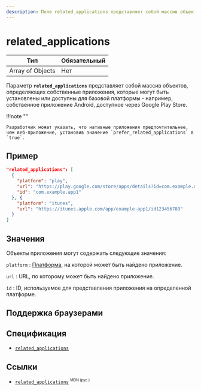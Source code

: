 ```yaml
---
description: Поле related_applications представляет собой массив объектов, определяющих собственные приложения, которые могут быть установлены или доступны для базовой платформы
---
```


# related_applications

| Тип              | Обязательный |
| ---------------- | ------------ |
| Array of Objects | Нет          |

Параметр **`related_applications`** представляет собой массив объектов, определяющих собственные приложения, которые могут быть установлены или доступны для базовой платформы - например, собственное приложение Android, доступное через Google Play Store.

!!!note ""

    Разработчик может указать, что нативные приложения предпочтительнее, чем веб-приложение, установив значение `prefer_related_applications` в `true`.

## Пример

```json
"related_applications": [
  {
    "platform": "play",
    "url": "https://play.google.com/store/apps/details?id=com.example.app1",
    "id": "com.example.app1"
  }, {
    "platform": "itunes",
    "url": "https://itunes.apple.com/app/example-app1/id123456789"
  }
]
```

## Значения

Объекты приложения могут содержать следующие значения:

`platform`
: [Платформа](https://github.com/w3c/manifest/wiki/Platforms), на которой может быть найдено приложение.

`url`
: URL, по которому может быть найдено приложение.

`id`
: ID, используемое для представления приложения на определенной платформе.

## Поддержка браузерами

<p class="ciu_embed" data-feature="mdn-html__manifest__related_applications" data-periods="future_1,current,past_1,past_2" data-accessible-colours="false"></p>

## Спецификация

- [`related_applications`](https://w3c.github.io/manifest/#related_applications-member)

## Ссылки

- [`related_applications`](https://developer.mozilla.org/ru/docs/Web/Manifest/related_applications) <sup><small>MDN (рус.)</small></sup>
